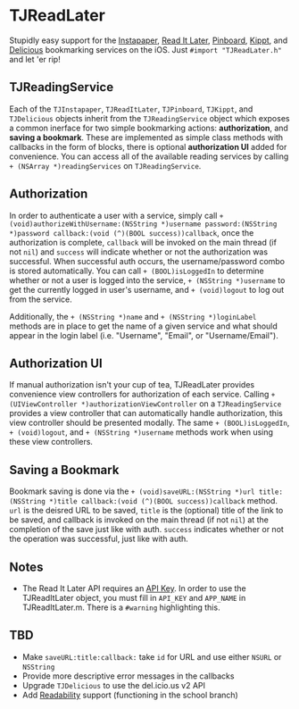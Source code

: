# TJReadLater

Stupidly easy support for the [Instapaper](http://www.instapaper.com), [Read It Later](http://www.readitlater.com), [Pinboard](http://pinboard.in/), [Kippt](http://kippt.com/), and [Delicious](http://www.delicious.com) bookmarking services on the iOS. Just `#import "TJReadLater.h"` and let 'er rip!

## TJReadingService

Each of the `TJInstapaper`, `TJReadItLater`, `TJPinboard`, `TJKippt`, and `TJDelicious` objects inherit from the `TJReadingService` object which exposes a common inerface for two simple bookmarking actions: **authorization**, and **saving a bookmark**. These are implemented as simple class methods with callbacks in the form of blocks, there is optional **authorization UI** added for convenience. You can access all of the available reading services by calling `+ (NSArray *)readingServices` on `TJReadingService`.

## Authorization

In order to authenticate a user with a service, simply call `+ (void)authorizeWithUsername:(NSString *)username password:(NSString *)password callback:(void (^)(BOOL success))callback`, once the authorization is complete, `callback` will be invoked on the main thread (if not `nil`) and `success` will indicate whether or not the authorization was successful. When successful auth occurs, the username/password combo is stored automatically. You can call `+ (BOOL)isLoggedIn` to determine whether or not a user is logged into the service, `+ (NSString *)username` to get the currently logged in user's username, and `+ (void)logout` to log out from the service.

Additionally, the `+ (NSString *)name` and `+ (NSString *)loginLabel` methods are in place to get the name of a given service and what should appear in the login label (i.e. "Username", "Email", or "Username/Email").

## Authorization UI

If manual authorization isn't your cup of tea, TJReadLater provides convenience view controllers for authorization of each service. Calling `+ (UIViewController *)authorizationViewController` on a `TJReadingService` provides a view controller that can automatically handle authorization, this view controller should be presented modally. The same `+ (BOOL)isLoggedIn`, `+ (void)logout`, and `+ (NSString *)username` methods work when using these view controllers.

## Saving a Bookmark

Bookmark saving is done via the `+ (void)saveURL:(NSString *)url title:(NSString *)title callback:(void (^)(BOOL success))callback` method. `url` is the deisred URL to be saved, `title` is the (optional) title of the link to be saved, and callback is invoked on the main thread (if not `nil`) at the completion of the save just like with auth. `success` indicates whether or not the operation was successful, just like with auth.

## Notes

- The Read It Later API requires an [API Key](http://readitlaterlist.com/api/signup/). In order to use the TJReadItLater object, you must fill in `API_KEY` and `APP_NAME` in TJReadItLater.m. There is a `#warning` highlighting this.

## TBD

- Make `saveURL:title:callback:` take `id` for URL and use either `NSURL` or `NSString`
- Provide more descriptive error messages in the callbacks
- Upgrade `TJDelicious` to use the del.icio.us v2 API
- Add [Readability](http://www.readability.com/) support (functioning in the school branch)